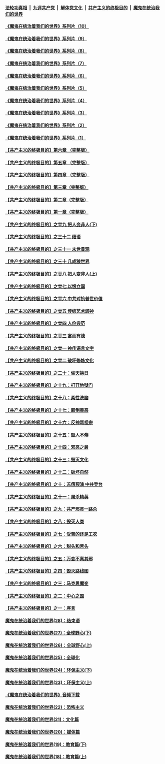 ####  [法轮功真相](../../../../basic/blob/master/README.md?t=08142302) &nbsp;|&nbsp; [九评共产党](../../../../9ping.md/blob/master/README.md?t=08142302) &nbsp;|&nbsp; [解体党文化](../../../../jtdwh.md/blob/master/README.md?t=08142302)  &nbsp;|&nbsp; [共产主义的终极目的](../../../../gczydzjmd.md/blob/master/README.md?t=08142302) &nbsp;|&nbsp; [魔鬼在统治我们的世界](../../../../mgztzwmdsj.md/blob/master/README.md?t=08142302) 

#### [《魔鬼在统治着我们的世界》系列片（10）](../pages/nsc422/n12292670.md?t=08142302) 

#### [《魔鬼在统治着我们的世界》系列片（9）](../pages/nsc422/n12290859.md?t=08142302) 

#### [《魔鬼在统治着我们的世界》系列片（8）](../pages/nsc422/n12287445.md?t=08142302) 

#### [《魔鬼在统治着我们的世界》系列片（7）](../pages/nsc422/n12283425.md?t=08142302) 

#### [《魔鬼在统治着我们的世界》系列片（6）](../pages/nsc422/n12282314.md?t=08142302) 

#### [《魔鬼在统治着我们的世界》系列片（5）](../pages/nsc422/n12281419.md?t=08142302) 

#### [《魔鬼在统治着我们的世界》系列片（4）](../pages/nsc422/n12274024.md?t=08142302) 

#### [《魔鬼在统治着我们的世界》系列片（3）](../pages/nsc422/n12271322.md?t=08142302) 

#### [《魔鬼在统治着我们的世界》系列片（2）](../pages/nsc422/n12269049.md?t=08142302) 

#### [《魔鬼在统治着我们的世界》系列片（1）](../pages/nsc422/n12267575.md?t=08142302) 

#### [【共产主义的终极目的】第六章 （完整版）](../pages/nsc422/n11428913.md?t=08142302) 

#### [【共产主义的终极目的】第五章 （完整版）](../pages/nsc422/n11428912.md?t=08142302) 

#### [【共产主义的终极目的】第四章 （完整版）](../pages/nsc422/n11428907.md?t=08142302) 

#### [【共产主义的终极目的】第三章（完整版）](../pages/nsc422/n11428848.md?t=08142302) 

#### [【共产主义的终极目的】第二章（完整版）](../pages/nsc422/n11428831.md?t=08142302) 

#### [【共产主义的终极目的】第一章（完整版）](../pages/nsc422/n11417651.md?t=08142302) 

#### [【共产主义的终极目的】之廿九 把人变非人(下)](../pages/nsc422/n11344140.md?t=08142302) 

#### [【共产主义的终极目的】之三十二 结语](../pages/nsc422/n11360535.md?t=08142302) 

#### [【共产主义的终极目的】之三十一 末世景观](../pages/nsc422/n11351129.md?t=08142302) 

#### [【共产主义的终极目的】之三十 几成狼世界](../pages/nsc422/n11348280.md?t=08142302) 

#### [【共产主义的终极目的】之廿八 把人变非人(上)](../pages/nsc422/n11340492.md?t=08142302) 

#### [【共产主义的终极目的】之廿七 以恨立国](../pages/nsc422/n11336944.md?t=08142302) 

#### [【共产主义的终极目的】之廿六 中共对抗普世价值](../pages/nsc422/n11324785.md?t=08142302) 

#### [【共产主义的终极目的】之廿五 传统艺术颂神](../pages/nsc422/n11296396.md?t=08142302) 

#### [【共产主义的终极目的】之廿四 人伦典范](../pages/nsc422/n11296397.md?t=08142302) 

#### [【共产主义的终极目的】之廿三 富而有德](../pages/nsc422/n11283598.md?t=08142302) 

#### [【共产主义的终极目的】之廿一 神传语言文字](../pages/nsc422/n11263265.md?t=08142302) 

#### [【共产主义的终极目的】之廿二 破坏修炼文化](../pages/nsc422/n11245728.md?t=08142302) 

#### [【共产主义的终极目的】之二十：偷天换日](../pages/nsc422/n11238846.md?t=08142302) 

#### [【共产主义的终极目的】之十九：打开地狱门](../pages/nsc422/n11206376.md?t=08142302) 

#### [【共产主义的终极目的】之十八：柔性洗脑](../pages/nsc422/n11199994.md?t=08142302) 

#### [【共产主义的终极目的】之十七：颠倒善恶](../pages/nsc422/n11179782.md?t=08142302) 

#### [【共产主义的终极目的】之十六：反神骂祖宗](../pages/nsc422/n11166798.md?t=08142302) 

#### [【共产主义的终极目的】之十五：毁人不倦](../pages/nsc422/n11166792.md?t=08142302) 

#### [【共产主义的终极目的】之十四：邪恶之最](../pages/nsc422/n11150249.md?t=08142302) 

#### [【共产主义的终极目的】之十三：毁灭文化](../pages/nsc422/n11135227.md?t=08142302) 

#### [【共产主义的终极目的】之十二：破坏自然](../pages/nsc422/n11135214.md?t=08142302) 

#### [【共产主义的终极目的】之十：苏俄预演 中共登台](../pages/nsc422/n11118424.md?t=08142302) 

#### [【共产主义的终极目的】之十一：屠杀精英](../pages/nsc422/n11118442.md?t=08142302) 

#### [【共产主义的终极目的】之九：共产邪灵一路杀](../pages/nsc422/n11114139.md?t=08142302) 

#### [【共产主义的终极目的】之八：毁灭人类](../pages/nsc422/n11108503.md?t=08142302) 

#### [【共产主义的终极目的】之七：受苦的还是工农](../pages/nsc422/n11101809.md?t=08142302) 

#### [【共产主义的终极目的】之六：甜头和苦头](../pages/nsc422/n11096971.md?t=08142302) 

#### [【共产主义的终极目的】之五：万变不离其邪](../pages/nsc422/n11091285.md?t=08142302) 

#### [【共产主义的终极目的】之四：毁灭路线图](../pages/nsc422/n11086284.md?t=08142302) 

#### [【共产主义的终极目的】之三：马克思魔变](../pages/nsc422/n11061941.md?t=08142302) 

#### [【共产主义的终极目的】之二：中心之国](../pages/nsc422/n11047728.md?t=08142302) 

#### [【共产主义的终极目的】之一：序言](../pages/nsc422/n11086077.md?t=08142302) 

#### [魔鬼在统治着我们的世界(28)：结束语](../pages/nsc422/n10936246.md?t=08142302) 

#### [魔鬼在统治着我们的世界(27)：全球野心(下)](../pages/nsc422/n10928319.md?t=08142302) 

#### [魔鬼在统治着我们的世界(26)：全球野心(上)](../pages/nsc422/n10900318.md?t=08142302) 

#### [魔鬼在统治着我们的世界(25)：全球化](../pages/nsc422/n10788205.md?t=08142302) 

#### [魔鬼在统治着我们的世界(24)：环保主义(下)](../pages/nsc422/n10695307.md?t=08142302) 

#### [魔鬼在统治着我们的世界(23)：环保主义(上)](../pages/nsc422/n10688613.md?t=08142302) 

#### [《魔鬼在统治着我们的世界》音频下载](../pages/nsc422/n10635553.md?t=08142302) 

#### [魔鬼在统治着我们的世界(22)：恐怖主义](../pages/nsc422/n10614727.md?t=08142302) 

#### [魔鬼在统治着我们的世界(21)：文化篇](../pages/nsc422/n10597706.md?t=08142302) 

#### [魔鬼在统治着我们的世界(20)：媒体篇](../pages/nsc422/n10586579.md?t=08142302) 

#### [魔鬼在统治着我们的世界(19)：教育篇(下)](../pages/nsc422/n10564808.md?t=08142302) 

#### [魔鬼在统治着我们的世界(18)：教育篇(上)](../pages/nsc422/n10526970.md?t=08142302) 

